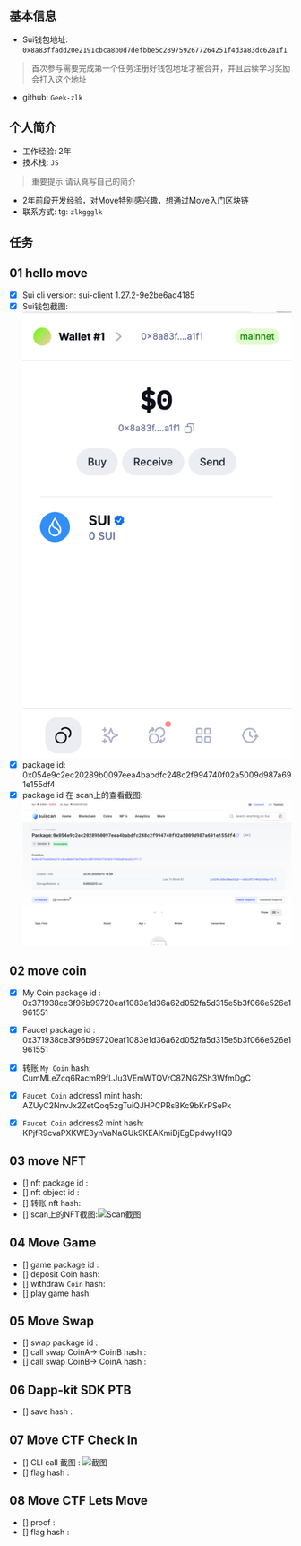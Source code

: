 ## 基本信息
- Sui钱包地址: `0x8a83ffadd20e2191cbca8b0d7defbbe5c2897592677264251f4d3a83dc62a1f1`
> 首次参与需要完成第一个任务注册好钱包地址才被合并，并且后续学习奖励会打入这个地址
- github: `Geek-zlk`

## 个人简介
- 工作经验: 2年
- 技术栈: `JS`
> 重要提示 请认真写自己的简介
- 2年前段开发经验，对Move特别感兴趣，想通过Move入门区块链
- 联系方式: tg: `zlkggglk` 

## 任务

##   01 hello move  
- [x] Sui cli version: sui-client 1.27.2-9e2be6ad4185 
- [x] Sui钱包截图: ![Sui钱包截图](./img/1.png)
- [x] package id: 0x054e9c2ec20289b0097eea4babdfc248c2f994740f02a5009d987a691e155df4   
- [x] package id 在 scan上的查看截图:![Scan截图](./img/2.png)

##   02 move coin
- [x] My Coin package id : 0x371938ce3f96b99720eaf1083e1d36a62d052fa5d315e5b3f066e526e1961551 
- [x] Faucet package id : 0x371938ce3f96b99720eaf1083e1d36a62d052fa5d315e5b3f066e526e1961551 
- [x] 转账 `My Coin` hash: CumMLeZcq6RacmR9fLJu3VEmWTQVrC8ZNGZSh3WfmDgC
- [x] `Faucet Coin` address1 mint hash: AZUyC2NnvJx2ZetQoq5zgTuiQJHPCPRsBKc9bKrPSePk
- [x] `Faucet Coin` address2 mint hash: KPjfR9cvaPXKWE3ynVaNaGUk9KEAKmiDjEgDpdwyHQ9


##   03 move NFT
- [] nft package id :
- [] nft object id : 
- [] 转账 nft  hash:
- [] scan上的NFT截图:![Scan截图](./images/你的图片地址)

##   04 Move Game
- [] game package id :
- [] deposit Coin hash:
- [] withdraw `Coin` hash:
- [] play game hash:

##   05 Move Swap
- [] swap package id :
- [] call swap CoinA-> CoinB  hash :
- [] call swap CoinB-> CoinA  hash :

##   06 Dapp-kit SDK PTB
- [] save hash :

##   07 Move CTF Check In
- [] CLI call 截图 : ![截图](./images/你的图片地址)
- [] flag hash :

##   08 Move CTF Lets Move
- [] proof : 
- [] flag hash :
